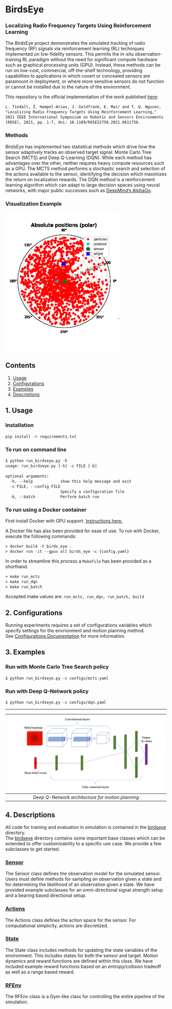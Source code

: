 # BirdsEye

### Localizing Radio Frequency Targets Using Reinforcement Learning
The BirdsEye project demonstrates the simulated
tracking of radio frequency (RF) signals via
reinforcement learning (RL) techniques implemented
on low-fidelity sensors. 
This permits the in-situ observation-training RL paradigm without the need
for significant compute hardware such as graphical
processing units (GPU).
Instead, these methods can
be run on low-cost, commercial, off-the-shelf
technology, providing capabilities to applications in
which covert or concealed sensors are paramount in
deployment, or where more sensitive sensors do not
function or cannot be installed due to the nature of
the environment.

This repository is the official implementation of the work published [here](https://doi.org/10.1109/ROSE52750.2021.9611756): 
```
L. Tindall, Z. Hampel-Arias, J. Goldfrank, E. Mair and T. Q. Nguven, "Localizing Radio Frequency Targets Using Reinforcement Learning," 2021 IEEE International Symposium on Robotic and Sensors Environments (ROSE), 2021, pp. 1-7, doi: 10.1109/ROSE52750.2021.9611756.
```

### Methods
BirdsEye has implemented two statistical methods which drive how the sensor adaptively
tracks an observed target signal: Monte Carlo Tree Search (MCTS) and Deep Q-Learning
(DQN). While each method has advantages over the other, neither requires heavy
compute resources such as a GPU. The MCTS method performs a stochastic search and
selection of the actions available to the sensor, identifying the decision which maximizes
the return on localization rewards. The DQN method is a reinforcement learning algorithm
which can adapt to large decision spaces using neural networks, with major public
successes such as [DeepMind’s AlphaGo](https://deepmind.com/research/case-studies/alphago-the-story-so-far).


### Visualization Example
![particles](data/example.gif)

## Contents
1. [Usage](#1-usage)
2. [Configurations](#2-configurations)
3. [Examples](#3-examples)
4. [Descriptions](#4-descriptions)

## 1. Usage
### Installation 
```
pip install -r requirements.txt
```

### To run on command line
```
$ python run_birdseye.py -h 
usage: run_birdseye.py [-h] -c FILE [-b]

optional arguments:
  -h, --help            show this help message and exit
  -c FILE, --config FILE
                        Specify a configuration file
  -b, --batch           Perform batch run
```

### To run using a Docker container
First install Docker with GPU support. [Instructions here.](https://docs.nvidia.com/datacenter/cloud-native/container-toolkit/install-guide.html)

A Docker file has also been provided for ease of use. To run with Docker, execute the following commands:
```
> docker build -t birds_eye .
> docker run -it --gpus all birds_eye -c {config.yaml}
```
In order to streamline this process a `Makefile` has been provided as a shorthand. 
```
> make run_mcts
> make run_dqn
> make run_batch
```
Accepted make values are: `run_mcts, run_dqn, run_batch, build`


## 2. Configurations 
Running experiments requires a set of configurations variables which specify settings for the envrionment and motion planning method.  
See [Configurations Documentation](CONFIGS.md) for more information. 


## 3. Examples
### Run with Monte Carlo Tree Search policy
```
$ python run_birdseye.py -c configs/mcts.yaml 
```
### Run with Deep Q-Network policy 
```
$ python run_birdseye.py -c configs/dqn.yaml 
```

___


| ![DQN](data/arch2.png) |
|:--:| 
| *Deep Q-Network architecture for motion planning* |


## 4. Descriptions
All code for training and evaluation in simulation is contained in the [birdseye](birdseye) directory.  
The [birdseye](birdseye) directory contains some important base classes which can be extended to offer customizability to a specific use case. We provide a few subclasses to get started. 

### [Sensor](birdseye/sensor.py)
The Sensor class defines the observation model for the simulated sensor. Users must define methods for sampling an observation given a state and for determining the likelihood of an observation given a state. We have provided example subclasses for an omni-directional signal strength setup and a bearing based directional setup. 

### [Actions](birdseye/actions.py)
The Actions class defines the action space for the sensor. For computational simplicity, actions are discretized. 

### [State](birdseye/state.py)
The State class includes methods for updating the state variables of the environment. This includes states for both the sensor and target. Motion dynamics and reward functions are defined within this class. We have included example reward functions based on an entropy/collision tradeoff as well as a range based reward. 

### [RFEnv](birdseye/env.py)
The RFEnv class is a Gym-like class for controlling the entire pipeline of the simulation. 

